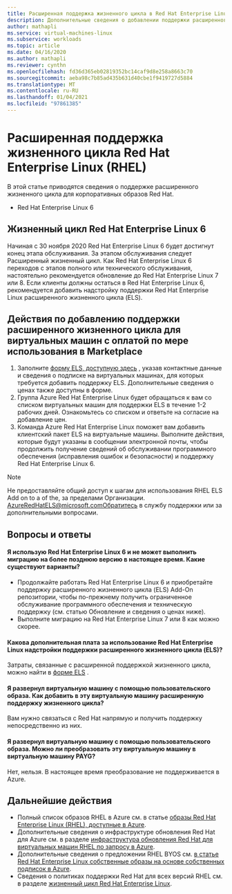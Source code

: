 ```yaml
---
title: Расширенная поддержка жизненного цикла в Red Hat Enterprise Linux
description: Дополнительные сведения о добавлении поддержки расширенного жизненного цикла выпуска Red Hat Enterprise
author: mathapli
ms.service: virtual-machines-linux
ms.subservice: workloads
ms.topic: article
ms.date: 04/16/2020
ms.author: mathapli
ms.reviewer: cynthn
ms.openlocfilehash: fd36d365eb02819352bc14caf9d8e258a8663c70
ms.sourcegitcommit: aeba98c7b85ad435b631d40cbe1f9419727d5884
ms.translationtype: MT
ms.contentlocale: ru-RU
ms.lasthandoff: 01/04/2021
ms.locfileid: "97861385"
---
```

# <a name="red-hat-enterprise-linux-rhel-extended-lifecycle-support"></a>Расширенная поддержка жизненного цикла Red Hat Enterprise Linux (RHEL)
В этой статье приводятся сведения о поддержке расширенного жизненного цикла для корпоративных образов Red Hat.
* Red Hat Enterprise Linux 6  

## <a name="red-hat-enterprise-linux-6-lifecycle"></a>Жизненный цикл Red Hat Enterprise Linux 6
Начиная с 30 ноября 2020 Red Hat Enterprise Linux 6 будет достигнут конец этапа обслуживания. За этапом обслуживания следует Расширенный жизненный цикл. Как Red Hat Enterprise Linux 6 переходов с этапов полного или технического обслуживания, настоятельно рекомендуется обновление до Red Hat Enterprise Linux 7 или 8. Если клиенты должны остаться в Red Hat Enterprise Linux 6, рекомендуется добавить надстройку поддержки Red Hat Enterprise Linux расширенного жизненного цикла (ELS).

## <a name="steps-to-add-extended-lifecycle-support-on-marketplace-pay-as-you-go-vms"></a>Действия по добавлению поддержки расширенного жизненного цикла для виртуальных машин с оплатой по мере использования в Marketplace
1. Заполните [форму ELS, доступную здесь](https://aka.ms/els-form) , указав контактные данные и сведения о подписке на виртуальных машинах, для которых требуется добавить поддержку ELS. Дополнительные сведения о ценах также доступны в форме.
1. Группа Azure Red Hat Enterprise Linux будет обращаться к вам со списком виртуальных машин для поддержки ELS в течение 1-2 рабочих дней. Ознакомьтесь со списком и ответьте на согласие на добавление цен.
1. Команда Azure Red Hat Enterprise Linux поможет вам добавить клиентский пакет ELS на виртуальные машины. Выполните действия, которые будут указаны в сообщении электронной почты, чтобы продолжить получение сведений об обслуживании программного обеспечения (исправления ошибок и безопасности) и поддержку Red Hat Enterprise Linux 6.

> [!Note]
> Не предоставляйте общий доступ к шагам для использования RHEL ELS Add on to a of the, за пределами Организации. AzureRedHatELS@microsoft.comОбратитесь в службу поддержки или за дополнительными вопросами.

## <a name="frequently-asked-questions"></a>Вопросы и ответы

#### <a name="im-running-red-hat-enterprise-linux-6-and-cant-migrate-to-a-later-version-at-this-time-what-options-do-i-have"></a>Я использую Red Hat Enterprise Linux 6 и не может выполнить миграцию на более позднюю версию в настоящее время. Какие существуют варианты?
* Продолжайте работать Red Hat Enterprise Linux 6 и приобретайте поддержку расширенного жизненного цикла (ELS) Add-On репозитории, чтобы по-прежнему получить ограниченное обслуживание программного обеспечения и техническую поддержку (см. статью Обновление и сведения о ценах ниже).
* Выполните миграцию на Red Hat Enterprise Linux 7 или 8 как можно скорее.

#### <a name="what-is-the-additional-charge-for-using-red-hat-enterprise-linux-extended-life-cycle-support-els-add-on"></a>Какова дополнительная плата за использование Red Hat Enterprise Linux надстройки поддержки расширенного жизненного цикла (ELS)?
Затраты, связанные с расширенной поддержкой жизненного цикла, можно найти в [форме ELS](https://aka.ms/els-form) .

#### <a name="ive-deployed-a-vm-by-using-custom-image-how-can-i-add-extended-lifecycle-support-to-this-vm"></a>Я развернул виртуальную машину с помощью пользовательского образа. Как добавить в эту виртуальную машину расширенную поддержку жизненного цикла?
Вам нужно связаться с Red Hat напрямую и получить поддержку непосредственно из них.

#### <a name="ive-deployed-a-vm-by-using-custom-image-can-i-convert-this-vm-to-a-payg-vm"></a>Я развернул виртуальную машину с помощью пользовательского образа. Можно ли преобразовать эту виртуальную машину в виртуальную машину PAYG?
Нет, нельзя. В настоящее время преобразование не поддерживается в Azure.


## <a name="next-steps"></a>Дальнейшие действия

* Полный список образов RHEL в Azure см. в статье [образы Red Hat Enterprise Linux (RHEL), доступные в Azure](./redhat-imagelist.md).
* Дополнительные сведения о инфраструктуре обновления Red Hat для Azure см. в разделе [инфраструктура обновления Red Hat для виртуальных машин RHEL по запросу в Azure](./redhat-rhui.md).
* Дополнительные сведения о предложении RHEL BYOS см. [в статье Red Hat Enterprise Linux собственные образы на основе собственных подписок в Azure](./byos.md).
* Сведения о политиках поддержки Red Hat для всех версий RHEL см. в разделе [жизненный цикл Red Hat Enterprise Linux](https://access.redhat.com/support/policy/updates/errata).